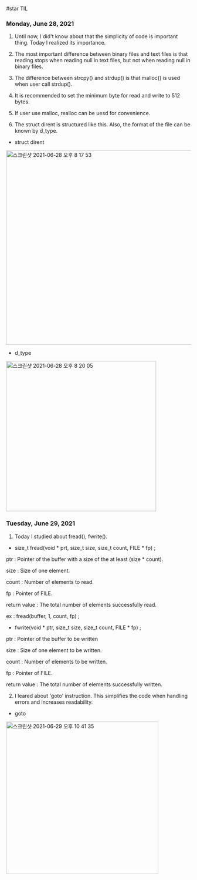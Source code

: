 #star TIL
### Monday, June 28, 2021
1. Until now, I did't know about that the simplicity of code is important thing. Today I realized its importance.

2. The most important difference between binary files and text files is that reading stops when reading null in text files, but not when reading null in binary files.
4. The difference between strcpy() and strdup() is that malloc() is used when user call strdup().
5. It is recommended to set the minimum byte for read and write to 512 bytes.
6. If user use malloc, realloc can be uesd for convenience.

7. The struct dirent is structured like this. Also, the format of the file can be known by d_type.
+ struct dirent
<img width="529" alt="스크린샷 2021-06-28 오후 8 17 53" src="https://user-images.githubusercontent.com/70479118/123628328-ecb07200-d84d-11eb-8fd1-a02c4cad84e3.png">

+ d_type
<img width="409" alt="스크린샷 2021-06-28 오후 8 20 05" src="https://user-images.githubusercontent.com/70479118/123628587-3c8f3900-d84e-11eb-8f37-4e8cc72e1f1d.png">


### Tuesday, June 29, 2021
1. Today I studied about fread(), fwrite(). 
+ size_t fread(void * prt, size_t size, size_t count, FILE * fp) ;

ptr : Pointer of the buffer with a size of the at least (size * count).

size : Size of one element.

count : Number of elements to read.

fp : Pointer of FILE.

return value : The total number of elements successfully read.

ex : fread(buffer, 1, count, fp) ;


+ fwrite(void * ptr, size_t size, size_t count, FILE * fp) ;

ptr : Pointer of the buffer to be written

size : Size of one element to be written.

count : Number of elements to be written.

fp : Pointer of FILE.

return value : The total number of elements successfully written.


2. I leared about 'goto' instruction. This simplifies the code when handling errors and increases readability.
+ goto
<img width="415" alt="스크린샷 2021-06-29 오후 10 41 35" src="https://user-images.githubusercontent.com/70479118/123807841-2e631a80-d92b-11eb-8efc-fcc3d7c449d5.png">


